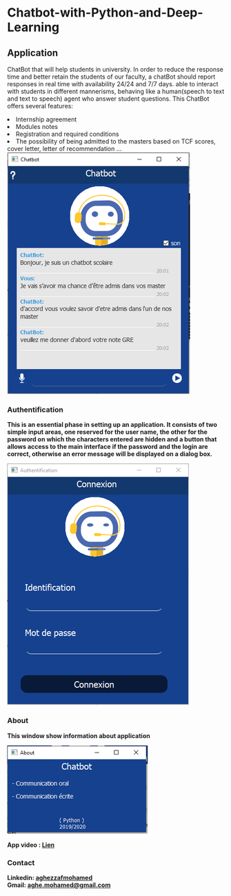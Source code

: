 # Chatbot-with-Python-and-Deep-Learning
## Application
<p> ChatBot that will help students in university. In order to reduce the response time and better retain the students of our faculty, a chatBot should report responses in real time with availability 24/24 and 7/7 days. able to interact with students in different mannerisms, behaving like a human(speech to text and text to speech) agent who answer student questions. This ChatBot offers several features: </p>
<li> Internship agreement
<li> Modules notes
<li> Registration and required conditions
<li> The possibility of being admitted to the masters based on TCF scores, cover letter, letter of recommendation ...
<b>
<img src="InterfacePrincipale.png">

###	Authentification
<p>This is an essential phase in setting up an application. It consists of two simple input areas, one reserved for the user name, the other for the password on which the characters entered are hidden and a button that allows access to the main interface if the password and the login are correct, otherwise an error message will be displayed on a dialog box.</p>
<img src="authentication.png">

### About
<p>This window show information about application</p>
<img src="about.png">

App video : <a href="https://www.linkedin.com/posts/mohamed-aghezzaf_smartchatbot-chatbot-python-activity-6709044049849937920-zRs1">Lien<a/> <br>
### Contact
Linkedin: <a href="https://www.linkedin.com/in/mohamed-aghezzaf/">aghezzafmohamed<a/> <br>
Gmail: aghe.mohamed@gmail.com
